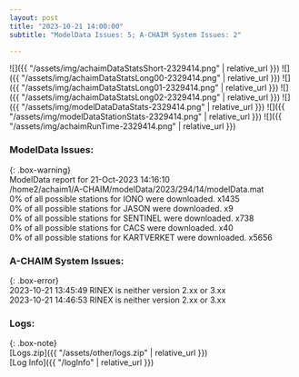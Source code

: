 ```yaml
---
layout: post
title: "2023-10-21 14:00:00"
subtitle: "ModelData Issues: 5; A-CHAIM System Issues: 2"

---
```


![]({{ "/assets/img/achaimDataStatsShort-2329414.png" | relative_url }})
![]({{ "/assets/img/achaimDataStatsLong00-2329414.png" | relative_url }})
![]({{ "/assets/img/achaimDataStatsLong01-2329414.png" | relative_url }})
![]({{ "/assets/img/achaimDataStatsLong02-2329414.png" | relative_url }})
![]({{ "/assets/img/modelDataDataStats-2329414.png" | relative_url }})
![]({{ "/assets/img/modelDataStationStats-2329414.png" | relative_url }})
![]({{ "/assets/img/achaimRunTime-2329414.png" | relative_url }})


### ModelData Issues:  
  
{: .box-warning}  
 ModelData report for 21-Oct-2023 14:16:10   
 /home2/achaim1/A-CHAIM/modelData/2023/294/14/modelData.mat   
 0% of all possible stations for IONO were downloaded. x1435   
 0% of all possible stations for JASON were downloaded. x9   
 0% of all possible stations for SENTINEL were downloaded. x738   
 0% of all possible stations for CACS were downloaded. x40   
 0% of all possible stations for KARTVERKET were downloaded. x5656   
  
### A-CHAIM System Issues:  
  
{: .box-error}  
2023-10-21 13:45:49 RINEX is neither version 2.xx or 3.xx  
2023-10-21 14:46:53 RINEX is neither version 2.xx or 3.xx  

### Logs:  
  
{: .box-note}  
[Logs.zip]({{ "/assets/other/logs.zip" | relative_url }})  
[Log Info]({{ "/logInfo" | relative_url }})  
